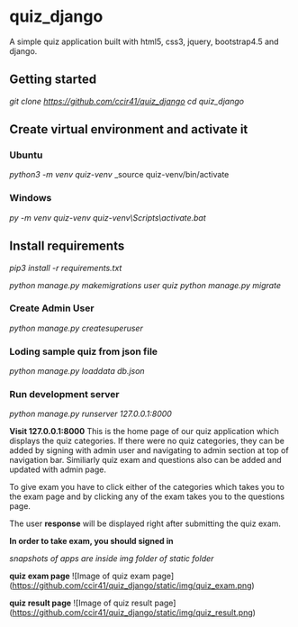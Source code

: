 # quiz_django

A simple quiz application built with html5, css3, jquery, bootstrap4.5 and django.

## Getting started

_git clone https://github.com/ccir41/quiz_django_
_cd quiz_django_

## Create virtual environment and activate it

### Ubuntu

_python3 -m venv quiz-venv_
\_source quiz-venv/bin/activate

### Windows

_py -m venv quiz-venv_
_quiz-venv\Scripts\activate.bat_

## Install requirements

_pip3 install -r requirements.txt_

_python manage.py makemigrations user quiz_
_python manage.py migrate_

### Create Admin User

_python manage.py createsuperuser_

### Loding sample quiz from json file

_python manage.py loaddata db.json_

### Run development server

_python manage.py runserver 127.0.0.1:8000_

**Visit 127.0.0.1:8000**
This is the home page of our quiz application which displays the quiz categories. If there were no quiz categories, they can be added by signing with admin user and navigating to admin section at top of navigation bar. Similiarly quiz exam and questions also can be added and updated with admin page.

To give exam you have to click either of the categories which takes you to the exam page and by clicking any of the exam takes you to the questions page.

The user **response** will be displayed right after submitting the quiz exam.

**In order to take exam, you should signed in**

_snapshots of apps are inside img folder of static folder_

**quiz exam page**
![Image of quiz exam page]
(https://github.com/ccir41/quiz_django/static/img/quiz_exam.png)

**quiz result page**
![Image of quiz result page]
(https://github.com/ccir41/quiz_django/static/img/quiz_result.png)
